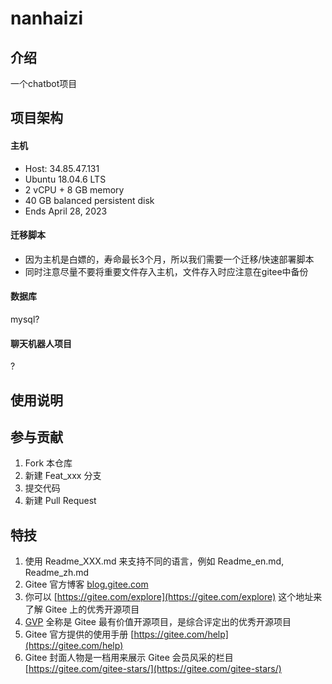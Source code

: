 # nanhaizi

## 介绍
一个chatbot项目

## 项目架构
#### 主机
- Host: 34.85.47.131
- Ubuntu 18.04.6 LTS
- 2 vCPU + 8 GB memory
- 40 GB balanced persistent disk	
- Ends April 28, 2023

#### 迁移脚本
- 因为主机是白嫖的，寿命最长3个月，所以我们需要一个迁移/快速部署脚本
- 同时注意尽量不要将重要文件存入主机，文件存入时应注意在gitee中备份

#### 数据库
mysql?

#### 聊天机器人项目
?

## 使用说明
## 参与贡献

1.  Fork 本仓库
2.  新建 Feat_xxx 分支
3.  提交代码
4.  新建 Pull Request


## 特技

1.  使用 Readme\_XXX.md 来支持不同的语言，例如 Readme\_en.md, Readme\_zh.md
2.  Gitee 官方博客 [blog.gitee.com](https://blog.gitee.com)
3.  你可以 [https://gitee.com/explore](https://gitee.com/explore) 这个地址来了解 Gitee 上的优秀开源项目
4.  [GVP](https://gitee.com/gvp) 全称是 Gitee 最有价值开源项目，是综合评定出的优秀开源项目
5.  Gitee 官方提供的使用手册 [https://gitee.com/help](https://gitee.com/help)
6.  Gitee 封面人物是一档用来展示 Gitee 会员风采的栏目 [https://gitee.com/gitee-stars/](https://gitee.com/gitee-stars/)
